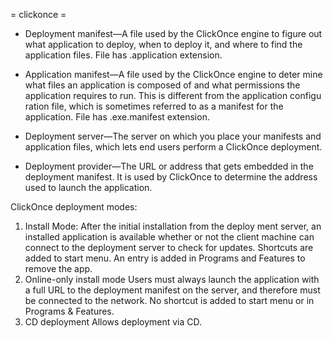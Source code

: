 = clickonce =

* Deployment manifest—A file used by the ClickOnce engine to figure out what application to deploy, when to deploy it, and where to find the application files. File has .application extension.

* Application manifest—A file used by the ClickOnce engine to deter mine what files an application is composed of and what permissions the application requires to run. This is different from the application configu ration file, which is sometimes referred to as a manifest for the application. File has .exe.manifest extension.

* Deployment server—The server on which you place your manifests and application files, which lets end users perform a ClickOnce deployment.

* Deployment provider—The URL or address that gets embedded in the deployment manifest. It is used by ClickOnce to determine the address used to launch the application.

ClickOnce deployment modes:
1. Install Mode:
After the initial installation from the deploy ment server, an installed application is available whether or not the client machine can connect to the deployment server to check for updates. Shortcuts are added to start menu. An entry is added in Programs and Features to remove the app.
2. Online-only install mode
Users must always launch the application with a full URL to the deployment manifest on the server, and therefore must be connected to the network. No shortcut is added to start menu or in Programs & Features.
3. CD deployment
Allows deployment via CD.
